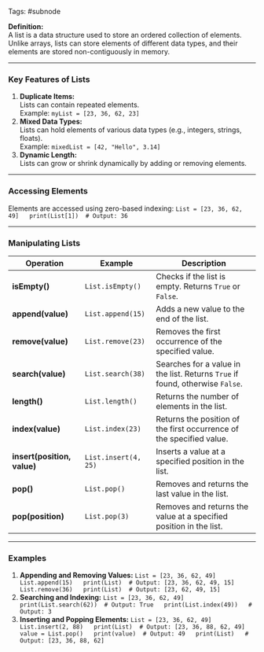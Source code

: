 Tags: #subnode 

**Definition:**  
A list is a data structure used to store an ordered collection of elements. Unlike arrays, lists can store elements of different data types, and their elements are stored non-contiguously in memory.

---
### **Key Features of Lists**
1. **Duplicate Items:**  
    Lists can contain repeated elements.  
    Example: `myList = [23, 36, 62, 23]`
2. **Mixed Data Types:**  
    Lists can hold elements of various data types (e.g., integers, strings, floats).  
    Example: `mixedList = [42, "Hello", 3.14]`
3. **Dynamic Length:**  
    Lists can grow or shrink dynamically by adding or removing elements.
---
### **Accessing Elements**
Elements are accessed using zero-based indexing:
`List = [23, 36, 62, 49]   print(List[1])  # Output: 36`  

---
### **Manipulating Lists**

|**Operation**|**Example**|**Description**|
|---|---|---|
|**isEmpty()**|`List.isEmpty()`|Checks if the list is empty. Returns `True` or `False`.|
|**append(value)**|`List.append(15)`|Adds a new value to the end of the list.|
|**remove(value)**|`List.remove(23)`|Removes the first occurrence of the specified value.|
|**search(value)**|`List.search(38)`|Searches for a value in the list. Returns `True` if found, otherwise `False`.|
|**length()**|`List.length()`|Returns the number of elements in the list.|
|**index(value)**|`List.index(23)`|Returns the position of the first occurrence of the specified value.|
|**insert(position, value)**|`List.insert(4, 25)`|Inserts a value at a specified position in the list.|
|**pop()**|`List.pop()`|Removes and returns the last value in the list.|
|**pop(position)**|`List.pop(3)`|Removes and returns the value at a specified position in the list.|

---

### **Examples**
1. **Appending and Removing Values:**
    `List = [23, 36, 62, 49]   List.append(15)   print(List)  # Output: [23, 36, 62, 49, 15]    List.remove(36)   print(List)  # Output: [23, 62, 49, 15]`
2. **Searching and Indexing:**
    `List = [23, 36, 62, 49]   print(List.search(62))  # Output: True   print(List.index(49))   # Output: 3`
3. **Inserting and Popping Elements:**
    `List = [23, 36, 62, 49]   List.insert(2, 88)   print(List)  # Output: [23, 36, 88, 62, 49]    value = List.pop()   print(value)  # Output: 49   print(List)   # Output: [23, 36, 88, 62]`